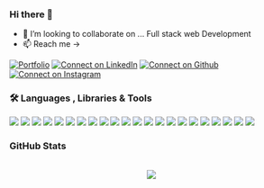 ### Hi there 👋

- 👯 I’m looking to collaborate on ... Full stack web Development
- 📫 Reach me ->

[![Portfolio](https://img.shields.io/badge/my%20Portfolio-042549?style=for-the-badge&logo=moleculer&logoColor=white)](https://muthaiyan.me/)
[![Connect on LinkedIn](https://img.shields.io/badge/LinkedIn-0077B5?style=for-the-badge&logo=linkedin&logoColor=white)](https://www.linkedin.com/in/muthaiyanmani/)
[![Connect on Github](https://img.shields.io/badge/GitHub-100000?style=for-the-badge&logo=github&logoColor=white)](https://github.com/muthaiyanmani)
[![Connect on Instagram](https://img.shields.io/badge/Instagram-E4405F?style=for-the-badge&logo=instagram&logoColor=white)](https://www.instagram.com/imuthaiyan/)

### 🛠️ Languages , Libraries & Tools
<p>
     
   <img src="https://img.shields.io/badge/html5-%23E34F26.svg?&style=for-the-badge&logo=html5&logoColor=white" />
    <img src="https://img.shields.io/badge/CSS3-1572B6?style=for-the-badge&logo=css3&logoColor=white" />
    <img src="https://img.shields.io/badge/sass-%23CC6699.svg?&style=for-the-badge&logo=sass&logoColor=white" />
    <img src="https://img.shields.io/badge/bootstrap-%237952B3.svg?&style=for-the-badge&logo=bootstrap&logoColor=white" />
    <img src="https://img.shields.io/badge/tailwind%20css-%2338B2AC.svg?&style=for-the-badge&logo=tailwind%20css&logoColor=white" />
      <img src="https://img.shields.io/badge/git-%23F05032.svg?&style=for-the-badge&logo=git&logoColor=white" />
    <img src="https://img.shields.io/badge/npm-%23CB3837.svg?&style=for-the-badge&logo=npm&logoColor=white" />
    <img src="https://img.shields.io/badge/javascript-%23F7DF1E.svg?&style=for-the-badge&logo=javascript&logoColor=black" />
    <img src="https://img.shields.io/badge/typescript-%233178C6.svg?&style=for-the-badge&logo=typescript&logoColor=white" />
     <img src="https://img.shields.io/badge/react-%2361DAFB.svg?&style=for-the-badge&logo=react&logoColor=black" />
    <img src="https://img.shields.io/badge/next.js-%23000000.svg?&style=for-the-badge&logo=next.js&logoColor=white" />   
      <img src="https://img.shields.io/badge/python-%233776AB.svg?&style=for-the-badge&logo=python&logoColor=white" />
      <img src="https://img.shields.io/badge/C-00599C?style=for-the-badge&logo=c&logoColor=white" />
    <img src="https://img.shields.io/badge/java-%23007396.svg?&style=for-the-badge&logo=java&logoColor=white" />
    <img src="https://img.shields.io/badge/spring-%236DB33F.svg?&style=for-the-badge&logo=spring&logoColor=white" />
     <img src="https://img.shields.io/badge/swagger-%2385EA2D.svg?&style=for-the-badge&logo=swagger&logoColor=black" />
    <img src="https://img.shields.io/badge/node.js-%23339933.svg?&style=for-the-badge&logo=node.js&logoColor=white" />
    <img src="https://img.shields.io/badge/express-%23000000.svg?&style=for-the-badge&logo=express&logoColor=white" />
    <img src="https://img.shields.io/badge/mysql-%234479A1.svg?&style=for-the-badge&logo=mysql&logoColor=white" />
    <img src="https://img.shields.io/badge/mongodb-%2347A248.svg?&style=for-the-badge&logo=mongodb&logoColor=white" />
     <img src="https://img.shields.io/badge/graphql-%23E10098.svg?&style=for-the-badge&logo=graphql&logoColor=white" />
    <img src="https://img.shields.io/badge/docker-%232496ED.svg?&style=for-the-badge&logo=docker&logoColor=white" />  
</p>

 
### GitHub Stats
<p align="center">&nbsp;
 <br>
  <img align="center" src="https://github-readme-streak-stats.herokuapp.com/?user=muthaiyanmani&theme=radical&custom_title=streak-stats&hide_border=true&layout=compact" /><br>
    <br>
</p>


